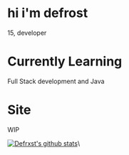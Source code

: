 # hi i'm defrost
15, developer
# Currently Learning
Full Stack development and Java
# Site
WIP

[![Defrxst's github stats](https://github-readme-stats.vercel.app/api?username=defrxst&count_private=true&show_icons=true&theme=radical&hide_rank=false)](https://github.com/anuraghazra/github-readme-stats)\
